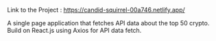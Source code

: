 Link to the Project : https://candid-squirrel-00a746.netlify.app/

A single page application that fetches API data about the top 50 crypto. Build on React.js using Axios for API data fetch.
